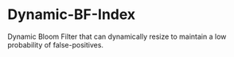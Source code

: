# Dynamic-BF-Index
Dynamic Bloom Filter that can dynamically resize to maintain a low probability of false-positives.
